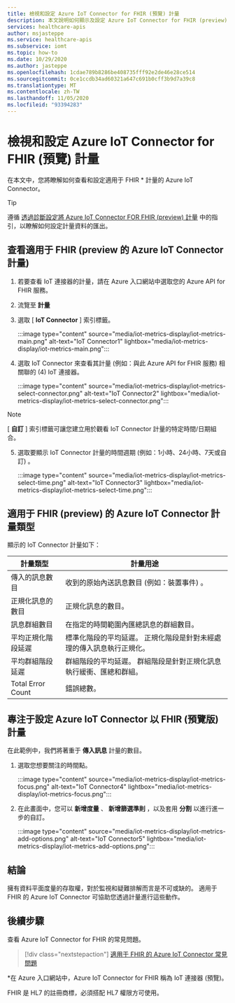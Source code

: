```yaml
---
title: 檢視和設定 Azure IoT Connector for FHIR (預覽) 計量
description: 本文說明如何顯示及設定 Azure IoT Connector for FHIR (preview) 計量
services: healthcare-apis
author: msjasteppe
ms.service: healthcare-apis
ms.subservice: iomt
ms.topic: how-to
ms.date: 10/29/2020
ms.author: jasteppe
ms.openlocfilehash: 1cdae789b8286be408735fff92e2de46e28ce514
ms.sourcegitcommit: 0ce1ccdb34ad60321a647c691b0cff3b9d7a39c8
ms.translationtype: MT
ms.contentlocale: zh-TW
ms.lasthandoff: 11/05/2020
ms.locfileid: "93394283"
---
```

# <a name="view-and-configure-azure-iot-connector-for-fhir-preview-metrics"></a>檢視和設定 Azure IoT Connector for FHIR (預覽) 計量 

在本文中，您將瞭解如何查看和設定適用于 FHIR * 計量的 Azure IoT Connector。 

> [!TIP]
> 遵循 [透過診斷設定將 Azure IoT Connector FOR FHIR (preview) 計量](./iot-metrics-diagnostics-export.md) 中的指引，以瞭解如何設定計量資料的匯出。

## <a name="view-metrics-for-azure-iot-connector-for-fhir-preview"></a>查看適用于 FHIR (preview 的 Azure IoT Connector 計量) 
1. 若要查看 IoT 連接器的計量，請在 Azure 入口網站中選取您的 Azure API for FHIR 服務。 

2. 流覽至 **計量** 

3. 選取 [ **IoT Connector** ] 索引標籤。

   :::image type="content" source="media/iot-metrics-display/iot-metrics-main.png" alt-text="IoT Connector1" lightbox="media/iot-metrics-display/iot-metrics-main.png"::: 

4. 選取 IoT Connector 來查看其計量 (例如：與此 Azure API for FHIR 服務) 相關聯的 (4) IoT 連接器。

   :::image type="content" source="media/iot-metrics-display/iot-metrics-select-connector.png" alt-text="IoT Connector2" lightbox="media/iot-metrics-display/iot-metrics-select-connector.png"::: 

> [!NOTE]
> [ **自訂** ] 索引標籤可讓您建立用於觀看 IoT Connector 計量的特定時間/日期組合。

5. 選取要顯示 IoT Connector 計量的時間週期 (例如：1小時、24小時、7天或自訂) 。

   :::image type="content" source="media/iot-metrics-display/iot-metrics-select-time.png" alt-text="IoT Connector3" lightbox="media/iot-metrics-display/iot-metrics-select-time.png"::: 
 
## <a name="metrics-types-for-azure-iot-connector-for-fhir-preview"></a>適用于 FHIR (preview) 的 Azure IoT Connector 計量類型 
顯示的 IoT Connector 計量如下：

|計量類型|計量用途| 
|-----------|--------------|
|傳入的訊息數目|收到的原始內送訊息數目 (例如：裝置事件) 。|
|正規化訊息的數目|正規化訊息的數目。|
|訊息群組數目|在指定的時間範圍內匯總訊息的群組數目。|
|平均正規化階段延遲|標準化階段的平均延遲。 正規化階段是針對未經處理的傳入訊息執行正規化。|
|平均群組階段延遲|群組階段的平均延遲。 群組階段是針對正規化訊息執行緩衝、匯總和群組。| 
|Total Error Count|錯誤總數。| 

## <a name="focusing-and-configuring-azure-iot-connector-for-fhir-preview-metrics"></a>專注于設定 Azure IoT Connector 以 FHIR (預覽版) 計量
在此範例中，我們將著重于 **傳入訊息** 計量的數目。

1. 選取您想要關注的時間點。

   :::image type="content" source="media/iot-metrics-display/iot-metrics-focus.png" alt-text="IoT Connector4" lightbox="media/iot-metrics-display/iot-metrics-focus.png"::: 

2. 在此畫面中，您可以 **新增度量** 、 **新增篩選準則** ，以及套用 **分割** 以進行進一步的自訂。 

   :::image type="content" source="media/iot-metrics-display/iot-metrics-add-options.png" alt-text="IoT Connector5" lightbox="media/iot-metrics-display/iot-metrics-add-options.png"::: 

## <a name="conclusion"></a>結論 
擁有資料平面度量的存取權，對於監視和疑難排解而言是不可或缺的。  適用于 FHIR 的 Azure IoT Connector 可協助您透過計量進行這些動作。 

## <a name="next-steps"></a>後續步驟

查看 Azure IoT Connector for FHIR 的常見問題。

>[!div class="nextstepaction"]
>[適用于 FHIR 的 Azure IoT Connector 常見問題](fhir-faq.md)

*在 Azure 入口網站中，Azure IoT Connector for FHIR 稱為 IoT 連接器 (預覽)。

FHIR 是 HL7 的註冊商標，必須搭配 HL7 權限方可使用。